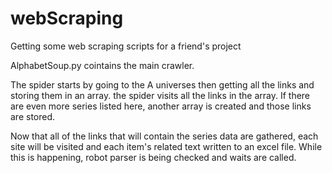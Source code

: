 # webScraping
Getting some web scraping scripts for a friend's project

AlphabetSoup.py cointains the main crawler.

The spider starts by going to the A universes then getting all the links and storing them in an array.
the spider visits all the links in the array. If there are even more series listed here, another array is created and those links are stored.

Now that all of the links that will contain the series data are gathered, each site will be visited and each item's related text written to an excel file. While this is happening, robot parser is being checked and waits are called.